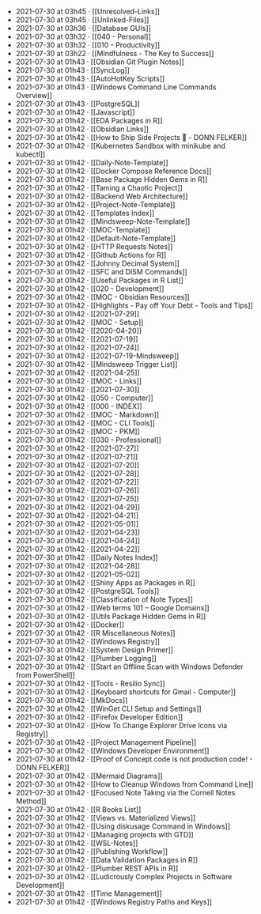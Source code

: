 - 2021-07-30 at 03h45 · [[Unresolved-Links]]
- 2021-07-30 at 03h45 · [[Unlinked-Files]]
- 2021-07-30 at 03h36 · [[Database GUIs]]
- 2021-07-30 at 03h32 · [[040 - Personal]]
- 2021-07-30 at 03h32 · [[010 - Productivity]]
- 2021-07-30 at 03h22 · [[Mindfulness - The Key to Success]]
- 2021-07-30 at 01h43 · [[Obsidian Git Plugin Notes]]
- 2021-07-30 at 01h43 · [[SyncLog]]
- 2021-07-30 at 01h43 · [[AutoHotKey Scripts]]
- 2021-07-30 at 01h43 · [[Windows Command Line Commands Overview]]
- 2021-07-30 at 01h43 · [[PostgreSQL]]
- 2021-07-30 at 01h42 · [[Javascript]]
- 2021-07-30 at 01h42 · [[EDA Packages in R]]
- 2021-07-30 at 01h42 · [[Obsidian Links]]
- 2021-07-30 at 01h42 · [[How to Ship Side Projects 🚀 - DONN FELKER]]
- 2021-07-30 at 01h42 · [[Kubernetes Sandbox with minikube and kubectl]]
- 2021-07-30 at 01h42 · [[Daily-Note-Template]]
- 2021-07-30 at 01h42 · [[Docker Compose Reference Docs]]
- 2021-07-30 at 01h42 · [[Base Package Hidden Gems in R]]
- 2021-07-30 at 01h42 · [[Taming a Chaotic Project]]
- 2021-07-30 at 01h42 · [[Backend Web Architecture]]
- 2021-07-30 at 01h42 · [[Project-Note-Template]]
- 2021-07-30 at 01h42 · [[Templates Index]]
- 2021-07-30 at 01h42 · [[Mindsweep-Note-Template]]
- 2021-07-30 at 01h42 · [[MOC-Template]]
- 2021-07-30 at 01h42 · [[Default-Note-Template]]
- 2021-07-30 at 01h42 · [[HTTP Requests Notes]]
- 2021-07-30 at 01h42 · [[Github Actions for R]]
- 2021-07-30 at 01h42 · [[Johnny Decimal System]]
- 2021-07-30 at 01h42 · [[SFC and DISM Commands]]
- 2021-07-30 at 01h42 · [[Useful Packages in R List]]
- 2021-07-30 at 01h42 · [[020 - Development]]
- 2021-07-30 at 01h42 · [[MOC - Obsidian Resources]]
- 2021-07-30 at 01h42 · [[Highlights - Pay off Your Debt - Tools and Tips]]
- 2021-07-30 at 01h42 · [[2021-07-29]]
- 2021-07-30 at 01h42 · [[MOC - Setup]]
- 2021-07-30 at 01h42 · [[2020-04-20]]
- 2021-07-30 at 01h42 · [[2021-07-19]]
- 2021-07-30 at 01h42 · [[2021-07-24]]
- 2021-07-30 at 01h42 · [[2021-07-19-Mindsweep]]
- 2021-07-30 at 01h42 · [[Mindsweep Trigger List]]
- 2021-07-30 at 01h42 · [[2021-04-25]]
- 2021-07-30 at 01h42 · [[MOC - Links]]
- 2021-07-30 at 01h42 · [[2021-07-30]]
- 2021-07-30 at 01h42 · [[050 - Computer]]
- 2021-07-30 at 01h42 · [[000 - INDEX]]
- 2021-07-30 at 01h42 · [[MOC - Markdown]]
- 2021-07-30 at 01h42 · [[MOC - CLI Tools]]
- 2021-07-30 at 01h42 · [[MOC - PKM]]
- 2021-07-30 at 01h42 · [[030 - Professional]]
- 2021-07-30 at 01h42 · [[2021-07-27]]
- 2021-07-30 at 01h42 · [[2021-07-21]]
- 2021-07-30 at 01h42 · [[2021-07-20]]
- 2021-07-30 at 01h42 · [[2021-07-28]]
- 2021-07-30 at 01h42 · [[2021-07-22]]
- 2021-07-30 at 01h42 · [[2021-07-26]]
- 2021-07-30 at 01h42 · [[2021-07-25]]
- 2021-07-30 at 01h42 · [[2021-04-29]]
- 2021-07-30 at 01h42 · [[2021-04-21]]
- 2021-07-30 at 01h42 · [[2021-05-01]]
- 2021-07-30 at 01h42 · [[2021-04-23]]
- 2021-07-30 at 01h42 · [[2021-04-24]]
- 2021-07-30 at 01h42 · [[2021-04-22]]
- 2021-07-30 at 01h42 · [[Daily Notes Index]]
- 2021-07-30 at 01h42 · [[2021-04-28]]
- 2021-07-30 at 01h42 · [[2021-05-02]]
- 2021-07-30 at 01h42 · [[Shiny Apps as Packages in R]]
- 2021-07-30 at 01h42 · [[PostgreSQL Tools]]
- 2021-07-30 at 01h42 · [[Classification of Note Types]]
- 2021-07-30 at 01h42 · [[Web terms 101 – Google Domains]]
- 2021-07-30 at 01h42 · [[Utils Package Hidden Gems in R]]
- 2021-07-30 at 01h42 · [[Docker]]
- 2021-07-30 at 01h42 · [[R Miscellaneous Notes]]
- 2021-07-30 at 01h42 · [[Windows Registry]]
- 2021-07-30 at 01h42 · [[System Design Primer]]
- 2021-07-30 at 01h42 · [[Plumber Logging]]
- 2021-07-30 at 01h42 · [[Start an Offline Scan with Windows Defender from PowerShell]]
- 2021-07-30 at 01h42 · [[Tools - Resilio Sync]]
- 2021-07-30 at 01h42 · [[Keyboard shortcuts for Gmail - Computer]]
- 2021-07-30 at 01h42 · [[MkDocs]]
- 2021-07-30 at 01h42 · [[WinGet CLI Setup and Settings]]
- 2021-07-30 at 01h42 · [[Firefox Developer Edition]]
- 2021-07-30 at 01h42 · [[How To Change Explorer Drive Icons via Registry]]
- 2021-07-30 at 01h42 · [[Project Management Pipeline]]
- 2021-07-30 at 01h42 · [[Windows Developer Environment]]
- 2021-07-30 at 01h42 · [[Proof of Concept code is not production code! - DONN FELKER]]
- 2021-07-30 at 01h42 · [[Mermaid Diagrams]]
- 2021-07-30 at 01h42 · [[How to Cleanup Windows from Command Line]]
- 2021-07-30 at 01h42 · [[Focused Note Taking via the Cornell Notes Method]]
- 2021-07-30 at 01h42 · [[R Books List]]
- 2021-07-30 at 01h42 · [[Views vs. Materialized Views]]
- 2021-07-30 at 01h42 · [[Using diskusage Command in Windows]]
- 2021-07-30 at 01h42 · [[Managing projects with GTD]]
- 2021-07-30 at 01h42 · [[WSL-Notes]]
- 2021-07-30 at 01h42 · [[Publishing Workflow]]
- 2021-07-30 at 01h42 · [[Data Validation Packages in R]]
- 2021-07-30 at 01h42 · [[Plumber REST APIs in R]]
- 2021-07-30 at 01h42 · [[Ludicrously Complex Projects in Software Development]]
- 2021-07-30 at 01h42 · [[Time Management]]
- 2021-07-30 at 01h42 · [[Windows Registry Paths and Keys]]
